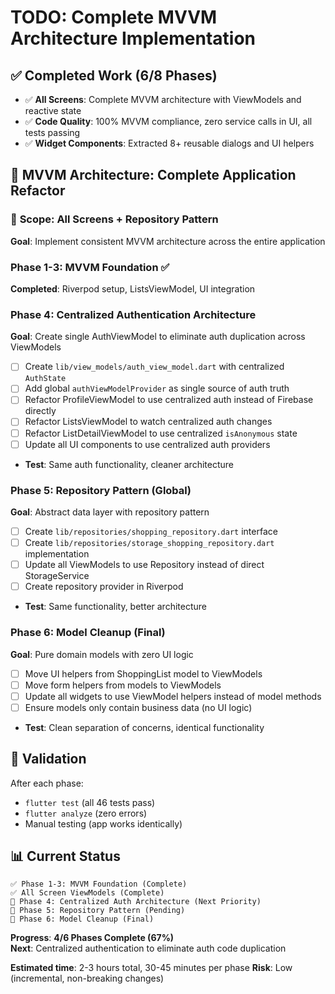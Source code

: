 # TODO: Complete MVVM Architecture Implementation

## ✅ Completed Work (6/8 Phases)
- ✅ **All Screens**: Complete MVVM architecture with ViewModels and reactive state
- ✅ **Code Quality**: 100% MVVM compliance, zero service calls in UI, all tests passing
- ✅ **Widget Components**: Extracted 8+ reusable dialogs and UI helpers

## 🚧 MVVM Architecture: Complete Application Refactor

### 🎯 **Scope**: All Screens + Repository Pattern
**Goal**: Implement consistent MVVM architecture across the entire application

### Phase 1-3: MVVM Foundation ✅
**Completed**: Riverpod setup, ListsViewModel, UI integration

### Phase 4: Centralized Authentication Architecture
**Goal**: Create single AuthViewModel to eliminate auth duplication across ViewModels

- [ ] Create `lib/view_models/auth_view_model.dart` with centralized `AuthState`
- [ ] Add global `authViewModelProvider` as single source of auth truth
- [ ] Refactor ProfileViewModel to use centralized auth instead of Firebase directly
- [ ] Refactor ListsViewModel to watch centralized auth changes
- [ ] Refactor ListDetailViewModel to use centralized `isAnonymous` state
- [ ] Update all UI components to use centralized auth providers
- **Test**: Same auth functionality, cleaner architecture

### Phase 5: Repository Pattern (Global)
**Goal**: Abstract data layer with repository pattern

- [ ] Create `lib/repositories/shopping_repository.dart` interface
- [ ] Create `lib/repositories/storage_shopping_repository.dart` implementation  
- [ ] Update all ViewModels to use Repository instead of direct StorageService
- [ ] Create repository provider in Riverpod
- **Test**: Same functionality, better architecture

### Phase 6: Model Cleanup (Final)  
**Goal**: Pure domain models with zero UI logic

- [ ] Move UI helpers from ShoppingList model to ViewModels
- [ ] Move form helpers from models to ViewModels  
- [ ] Update all widgets to use ViewModel helpers instead of model methods
- [ ] Ensure models only contain business data (no UI logic)
- **Test**: Clean separation of concerns, identical functionality

## 🎯 Validation
After each phase:
- `flutter test` (all 46 tests pass)
- `flutter analyze` (zero errors)
- Manual testing (app works identically)

## 📊 Current Status
```
✅ Phase 1-3: MVVM Foundation (Complete)
✅ All Screen ViewModels (Complete)  
🚧 Phase 4: Centralized Auth Architecture (Next Priority)
🚧 Phase 5: Repository Pattern (Pending)
🚧 Phase 6: Model Cleanup (Final)
```

**Progress**: **4/6 Phases Complete (67%)**  
**Next**: Centralized authentication to eliminate auth code duplication

**Estimated time**: 2-3 hours total, 30-45 minutes per phase
**Risk**: Low (incremental, non-breaking changes)